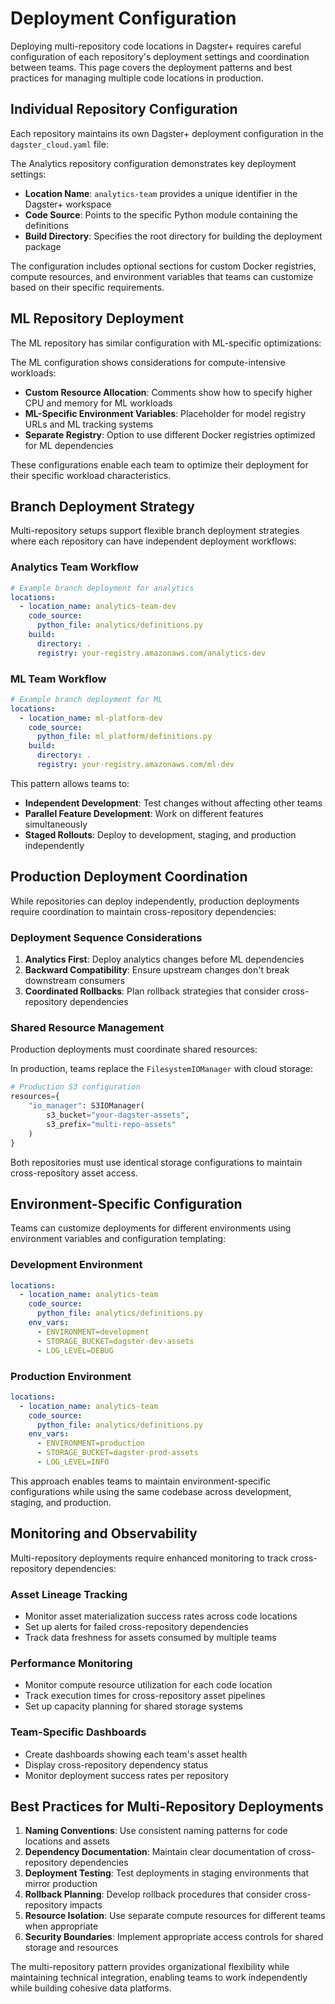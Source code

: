 # Deployment Configuration

Deploying multi-repository code locations in Dagster+ requires careful configuration of each repository's deployment settings and coordination between teams. This page covers the deployment patterns and best practices for managing multiple code locations in production.

## Individual Repository Configuration

Each repository maintains its own Dagster+ deployment configuration in the `dagster_cloud.yaml` file:

<CodeExample
  path="docs_projects/project_multi_repo/repo-analytics/dagster_cloud.yaml"
  language="yaml"
  startAfter="start_analytics_cloud_config"
  endBefore="end_analytics_cloud_config"
  title="repo-analytics/dagster_cloud.yaml"
/>

The Analytics repository configuration demonstrates key deployment settings:

- **Location Name**: `analytics-team` provides a unique identifier in the Dagster+ workspace
- **Code Source**: Points to the specific Python module containing the definitions
- **Build Directory**: Specifies the root directory for building the deployment package

The configuration includes optional sections for custom Docker registries, compute resources, and environment variables that teams can customize based on their specific requirements.

## ML Repository Deployment

The ML repository has similar configuration with ML-specific optimizations:

<CodeExample
  path="docs_projects/project_multi_repo/repo-ml/dagster_cloud.yaml"
  language="yaml"
  startAfter="start_ml_cloud_config"
  endBefore="end_ml_cloud_config"
  title="repo-ml/dagster_cloud.yaml"
/>

The ML configuration shows considerations for compute-intensive workloads:

- **Custom Resource Allocation**: Comments show how to specify higher CPU and memory for ML workloads
- **ML-Specific Environment Variables**: Placeholder for model registry URLs and ML tracking systems
- **Separate Registry**: Option to use different Docker registries optimized for ML dependencies

These configurations enable each team to optimize their deployment for their specific workload characteristics.

## Branch Deployment Strategy

Multi-repository setups support flexible branch deployment strategies where each repository can have independent deployment workflows:

### Analytics Team Workflow

```yaml
# Example branch deployment for analytics
locations:
  - location_name: analytics-team-dev
    code_source:
      python_file: analytics/definitions.py
    build:
      directory: .
      registry: your-registry.amazonaws.com/analytics-dev
```

### ML Team Workflow

```yaml
# Example branch deployment for ML
locations:
  - location_name: ml-platform-dev
    code_source:
      python_file: ml_platform/definitions.py
    build:
      directory: .
      registry: your-registry.amazonaws.com/ml-dev
```

This pattern allows teams to:

- **Independent Development**: Test changes without affecting other teams
- **Parallel Feature Development**: Work on different features simultaneously
- **Staged Rollouts**: Deploy to development, staging, and production independently

## Production Deployment Coordination

While repositories can deploy independently, production deployments require coordination to maintain cross-repository dependencies:

### Deployment Sequence Considerations

1. **Analytics First**: Deploy analytics changes before ML dependencies
2. **Backward Compatibility**: Ensure upstream changes don't break downstream consumers
3. **Coordinated Rollbacks**: Plan rollback strategies that consider cross-repository dependencies

### Shared Resource Management

Production deployments must coordinate shared resources:

<CodeExample
  path="docs_projects/project_multi_repo/repo-analytics/src/analytics/definitions.py"
  language="python"
  startAfter="start_shared_io_manager"
  endBefore="end_shared_io_manager"
  title="Production Resource Configuration"
/>

In production, teams replace the `FilesystemIOManager` with cloud storage:

```python
# Production S3 configuration
resources={
    "io_manager": S3IOManager(
        s3_bucket="your-dagster-assets",
        s3_prefix="multi-repo-assets"
    )
}
```

Both repositories must use identical storage configurations to maintain cross-repository asset access.

## Environment-Specific Configuration

Teams can customize deployments for different environments using environment variables and configuration templating:

### Development Environment

```yaml
locations:
  - location_name: analytics-team
    code_source:
      python_file: analytics/definitions.py
    env_vars:
      - ENVIRONMENT=development
      - STORAGE_BUCKET=dagster-dev-assets
      - LOG_LEVEL=DEBUG
```

### Production Environment

```yaml
locations:
  - location_name: analytics-team
    code_source:
      python_file: analytics/definitions.py
    env_vars:
      - ENVIRONMENT=production
      - STORAGE_BUCKET=dagster-prod-assets
      - LOG_LEVEL=INFO
```

This approach enables teams to maintain environment-specific configurations while using the same codebase across development, staging, and production.

## Monitoring and Observability

Multi-repository deployments require enhanced monitoring to track cross-repository dependencies:

### Asset Lineage Tracking

- Monitor asset materialization success rates across code locations
- Set up alerts for failed cross-repository dependencies
- Track data freshness for assets consumed by multiple teams

### Performance Monitoring

- Monitor compute resource utilization for each code location
- Track execution times for cross-repository asset pipelines
- Set up capacity planning for shared storage systems

### Team-Specific Dashboards

- Create dashboards showing each team's asset health
- Display cross-repository dependency status
- Monitor deployment success rates per repository

## Best Practices for Multi-Repository Deployments

1. **Naming Conventions**: Use consistent naming patterns for code locations and assets
2. **Dependency Documentation**: Maintain clear documentation of cross-repository dependencies
3. **Deployment Testing**: Test deployments in staging environments that mirror production
4. **Rollback Planning**: Develop rollback procedures that consider cross-repository impacts
5. **Resource Isolation**: Use separate compute resources for different teams when appropriate
6. **Security Boundaries**: Implement appropriate access controls for shared storage and resources

The multi-repository pattern provides organizational flexibility while maintaining technical integration, enabling teams to work independently while building cohesive data platforms.
